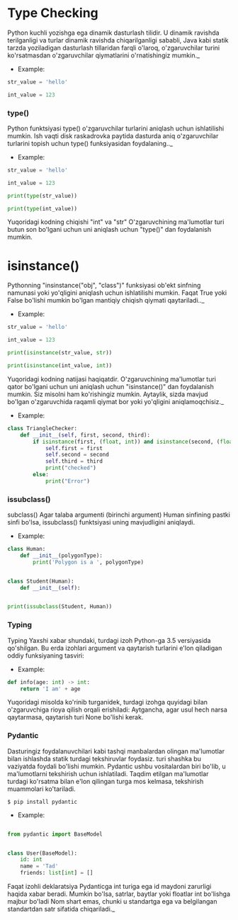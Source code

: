 # Type Checking

Python kuchli yozishga ega dinamik dasturlash tilidir. U dinamik ravishda terilganligi
va turlar dinamik ravishda chiqarilganligi sababli, Java kabi statik tarzda yoziladigan
dasturlash tillaridan farqli o'laroq, o'zgaruvchilar turini ko'rsatmasdan o'zgaruvchilar qiymatlarini o'rnatishingiz mumkin._

+ Example:

```python
str_value = 'hello'

int_value = 123
```

### type()

Python funktsiyasi type() o'zgaruvchilar turlarini aniqlash uchun ishlatilishi mumkin.
Ish vaqti disk raskadrovka paytida dasturda aniq o'zgaruvchilar turlarini topish uchun type() funksiyasidan foydalaning.._

+ Example:

```python
str_value = 'hello'

int_value = 123

print(type(str_value))

print(type(int_value))
```

Yuqoridagi kodning chiqishi "int" va "str" O'zgaruvchining ma'lumotlar turi butun son bo'lgani uchun uni aniqlash uchun "type()" dan foydalanish mumkin.

# isinstance()
Pythonning "insinstance("obj", "class")" funksiyasi ob'ekt sinfning namunasi yoki yo'qligini aniqlash uchun ishlatilishi 
mumkin. Faqat True yoki False bo'lishi mumkin bo'lgan mantiqiy chiqish qiymati qaytariladi.._

+ Example:

```python
str_value = 'hello'

int_value = 123

print(isinstance(str_value, str))

print(isinstance(int_value, int))
```

Yuqoridagi kodning natijasi haqiqatdir. O'zgaruvchining ma'lumotlar
turi qator bo'lgani uchun uni aniqlash uchun "isinstance()" dan foydalanish mumkin.
Siz misolni ham ko'rishingiz mumkin. Aytaylik, sizda mavjud bo'lgan o'zgaruvchida
raqamli qiymat bor yoki yo'qligini aniqlamoqchisiz._

+ Example:

```python
class TriangleChecker:
    def __init__(self, first, second, third):
        if isinstance(first, (float, int)) and isinstance(second, (float, int)) and isinstance(third, (float, int)):
            self.first = first
            self.second = second
            self.third = third
            print("checked")
        else:
            print("Error")
```

### issubclass()

subclass()
Agar talaba argumenti (birinchi argument) Human sinfining pastki sinfi bo'lsa, issubclass() funktsiyasi uning mavjudligini aniqlaydi.

+ Example:

```python
class Human:
    def __init__(polygonType):
        print('Polygon is a ', polygonType)


class Student(Human):
    def __init__(self):


print(issubclass(Student, Human))
```

### Typing

Typing
Yaxshi xabar shundaki, turdagi izoh Python-ga 3.5 versiyasida qo'shilgan.
Bu erda izohlari argument va qaytarish turlarini e'lon qiladigan oddiy funksiyaning tasviri:

+ Example:

```python
def info(age: int) -> int:
    return 'I am' + age
```

Yuqoridagi misolda ko'rinib turganidek, turdagi izohga quyidagi bilan o'zgaruvchiga rioya qilish orqali erishiladi: 
Aytgancha, agar usul hech narsa qaytarmasa, qaytarish turi None bo'lishi kerak.


### Pydantic


Dasturingiz foydalanuvchilari kabi tashqi manbalardan olingan ma'lumotlar bilan ishlashda
statik turdagi tekshiruvlar foydasiz. turi shashka bu vaziyatda foydali bo'lishi mumkin. 
Pydantic ushbu vositalardan biri bo'lib, u ma'lumotlarni tekshirish uchun ishlatiladi. 
Taqdim etilgan ma'lumotlar turdagi ko'rsatma bilan e'lon qilingan turga mos kelmasa, tekshirish muammolari ko'tariladi.

```
$ pip install pydantic
```

+ Example:

```python

from pydantic import BaseModel


class User(BaseModel):
    id: int
    name = 'Tad'
    friends: list[int] = []

```
Faqat izohli deklaratsiya Pydanticga int turiga ega id maydoni zarurligi haqida xabar beradi.
Mumkin bo'lsa, satrlar, baytlar yoki floatlar int bo'lishga majbur bo'ladi
Nom shart emas, chunki u standartga ega va belgilangan standartdan satr sifatida chiqariladi._



